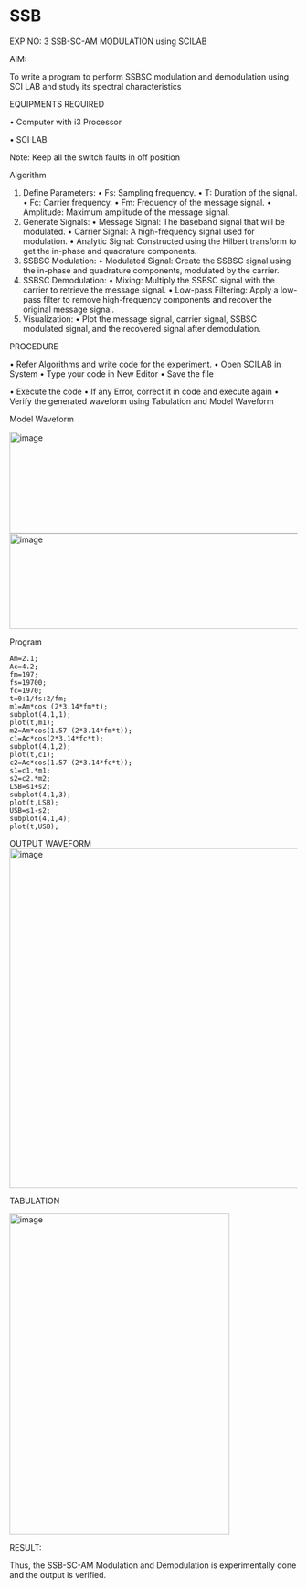 # SSB

EXP NO: 3	SSB-SC-AM MODULATION using SCILAB

AIM:

To write a program to perform SSBSC modulation and demodulation using SCI LAB and study its spectral characteristics

EQUIPMENTS REQUIRED

•	Computer with i3 Processor

•	SCI LAB

Note: Keep all the switch faults in off position


Algorithm
1.	Define Parameters:
•	Fs: Sampling frequency.
•	T: Duration of the signal.
•	Fc: Carrier frequency.
•	Fm: Frequency of the message signal.
•	Amplitude: Maximum amplitude of the message signal.
2.	Generate Signals:
•	Message Signal: The baseband signal that will be modulated.
•	Carrier Signal: A high-frequency signal used for modulation.
•	Analytic Signal: Constructed using the Hilbert transform to get the in-phase and quadrature components.
3.	SSBSC Modulation:
•	Modulated Signal: Create the SSBSC signal using the in-phase and quadrature components, modulated by the carrier.
4.	SSBSC Demodulation:
•	Mixing: Multiply the SSBSC signal with the carrier to retrieve the message signal.
•	Low-pass Filtering: Apply a low-pass filter to remove high-frequency components and recover the original message signal.
5.	Visualization:
•	Plot the message signal, carrier signal, SSBSC modulated signal, and the recovered signal after demodulation.


PROCEDURE

•	Refer Algorithms and write code for the experiment.
•	Open SCILAB in System
•	Type your code in New Editor
•	Save the file
 
•	Execute the code
•	If any Error, correct it in code and execute again
•	Verify the generated waveform using Tabulation and Model Waveform

Model Waveform

<img width="704" height="178" alt="image" src="https://github.com/user-attachments/assets/32ee29b3-0d95-4192-9762-972d50c05c90" />
<img width="706" height="167" alt="image" src="https://github.com/user-attachments/assets/bff0d8fd-d679-444e-af37-0b34585853c1" />

Program
```
Am=2.1;
Ac=4.2;
fm=197;
fs=19700;
fc=1970;
t=0:1/fs:2/fm;
m1=Am*cos (2*3.14*fm*t);
subplot(4,1,1);
plot(t,m1);
m2=Am*cos(1.57-(2*3.14*fm*t));
c1=Ac*cos(2*3.14*fc*t);
subplot(4,1,2);
plot(t,c1);
c2=Ac*cos(1.57-(2*3.14*fc*t));
s1=c1.*m1;
s2=c2.*m2;
LSB=s1+s2;
subplot(4,1,3);
plot(t,LSB);
USB=s1-s2;
subplot(4,1,4);
plot(t,USB);

```

OUTPUT WAVEFORM
<img width="518" height="594" alt="image" src="https://github.com/user-attachments/assets/f2159b96-c501-4097-b6ef-2be89e0c918c" />


TABULATION

<img width="385" height="562" alt="image" src="https://github.com/user-attachments/assets/bbfc09cf-8988-4d72-9ad4-c73e0775e82f" />



RESULT:

Thus, the SSB-SC-AM Modulation and Demodulation is experimentally done and the output is verified.

